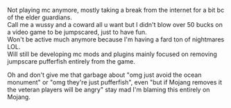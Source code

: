 Not playing mc anymore, mostly taking a break from the internet for a bit bc of the elder guardians.  
Call me a wussy and a coward all u want but I didn't blow over 50 bucks on a video game to be jumpscared, just to have fun.     
Won't be active much anymore because I'm having a fard ton of nightmares LOL.  
Will still be developing mc mods and plugins mainly focused on removing jumpscare pufferfish entirely from the game.  

Oh and don't give me that garbage about "omg just avoid the ocean monument" or "omg they're just pufferfish", even "but if Mojang removes it the veteran players will be angry" stay mad I'm blaming this entirely on Mojang.  
